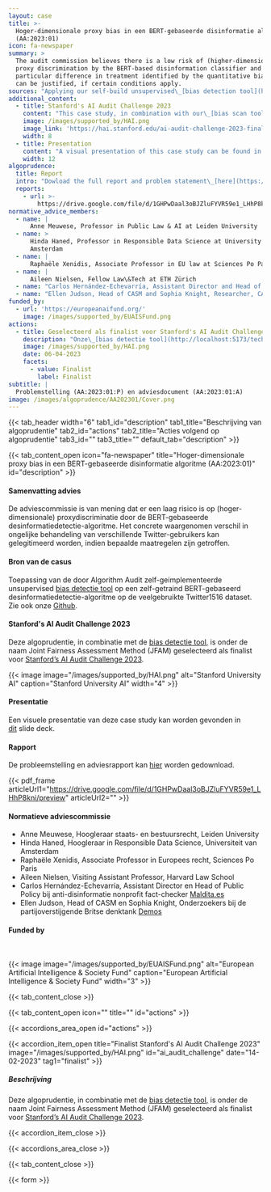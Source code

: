 ```yaml
---
layout: case
title: >-
  Hoger-dimensionale proxy bias in een BERT-gebaseerde disinformatie algoritme
  (AA:2023:01)
icon: fa-newspaper
summary: >
  The audit commission believes there is a low risk of (higher-dimensional)
  proxy discrimination by the BERT-based disinformation classifier and that the
  particular difference in treatment identified by the quantitative bias scan
  can be justified, if certain conditions apply.
sources: "Applying our self-build unsupervised\_[bias detection tool](https://algorithmaudit.eu/bias_scan)\_on a self-trained BERT-based disinformation classifier on the Twitter1516 dataset. Learn more on\_[Github](https://github.com/NGO-Algorithm-Audit/Bias_scan).\n"
additional_content:
  - title: Stanford's AI Audit Challenge 2023
    content: "This case study, in combination with our\_[bias scan tool](https://algorithmaudit.eu/bias_scan), has been selected as a finalist for\_[Stanford's AI Audit Challenge 2023](https://hai.stanford.edu/ai-audit-challenge-2023-finalists).\n"
    image: /images/supported_by/HAI.png
    image_link: 'https://hai.stanford.edu/ai-audit-challenge-2023-finalists'
    width: 8
  - title: Presentation
    content: "A visual presentation of this case study can be found in this\_[slide deck](https://github.com/NGO-Algorithm-Audit/Bias_scan/blob/master/Main_presentation_joint_fairness_assessment_method.pdf).\n"
    width: 12
algoprudence:
  title: Report
  intro: "Dowload the full report and problem statement\_[here](https://drive.google.com/file/d/1GHPwDaal3oBJZluFYVR59e1_LHhP8kni/view?usp=sharing).\n"
  reports:
    - url: >-
        https://drive.google.com/file/d/1GHPwDaal3oBJZluFYVR59e1_LHhP8kni/preview
normative_advice_members:
  - name: |
      Anne Meuwese, Professor in Public Law & AI at Leiden University
  - name: >
      Hinda Haned, Professor in Responsible Data Science at University of
      Amsterdam
  - name: |
      Raphaële Xenidis, Associate Professor in EU law at Sciences Po Paris
  - name: |
      Aileen Nielsen, Fellow Law\&Tech at ETH Zürich
  - name: "Carlos Hernández-Echevarría, Assistant Director and Head of Public Policy at the anti-disinformation nonprofit fact-checker\_[Maldita.es](https://maldita.es/maldita-es-journalism-to-not-be-fooled/)\n"
  - name: "Ellen Judson, Head of CASM and Sophia Knight, Researcher, CASM at Britain’s leading cross-party think tank\_[Demos](https://demos.co.uk/)\n"
funded_by:
  - url: 'https://europeanaifund.org/'
    image: /images/supported_by/EUAISFund.png
actions:
  - title: Geselecteerd als finalist voor Stanford's AI Audit Challenge 2023
    description: "Onze\_[bias detectie tool](http://localhost:5173/technical-tools/BDT)\_en bijbehorende algoprudentie van het BERT-gebaseerde disinformatie detectie algoritme is geselecteerd als finalist voor\_[Stanford’s AI Audit Challenge 2023](https://hai.stanford.edu/ai-audit-challenge-2023-finalists).\n\n{{< pdf_frame >}}\n"
    image: /images/supported_by/HAI.png
    date: 06-04-2023
    facets:
      - value: Finalist
        label: Finalist
subtitle: |
  Problemstelling (AA:2023:01:P) en adviesdocument (AA:2023:01:A)
image: /images/algoprudence/AA202301/Cover.png
---
```


{{< tab_header width="6" tab1_id="description" tab1_title="Beschrijving van algoprudentie" tab2_id="actions" tab2_title="Acties volgend op algoprudentie" tab3_id="" tab3_title="" default_tab="description" >}}

{{< tab_content_open icon="fa-newspaper" title="Hoger-dimensionale proxy bias in een BERT-gebaseerde disinformatie algoritme (AA:2023:01)" id="description" >}}

#### Samenvatting advies

De adviescommissie is van mening dat er een laag risico is op (hoger-dimensionale) proxydiscriminatie door de BERT-gebaseerde desinformatiedetectie-algoritme. Het concrete waargenomen verschil in ongelijke behandeling van verschillende Twitter-gebruikers kan gelegitimeerd worden, indien bepaalde maatregelen zijn getroffen.  

#### Bron van de casus

Toepassing van de door Algorithm Audit zelf-geimplementeerde unsupervised [bias detectie tool](/technical-tools/bdt/) op een zelf-getraind BERT-gebaseerd desinformatiedetectie-algoritme op de veelgebruikte Twitter1516 dataset. Zie ook onze [Github](https://github.com/NGO-Algorithm-Audit/Bias-detection-tool).

#### Stanford's AI Audit Challenge 2023

Deze algoprudentie, in combinatie met de [bias detectie tool,](/technical-tools/bdt/) is onder de naam Joint Fairness Assessment Method (JFAM) geselecteerd als finalist voor [Stanford’s AI Audit Challenge 2023](https://hai.stanford.edu/ai-audit-challenge-2023-finalists).

{{< image image="/images/supported_by/HAI.png" alt="Stanford University AI" caption="Stanford University AI" width="4" >}}

#### Presentatie

Een visuele presentatie van deze case study kan worden gevonden in [dit](https://github.com/NGO-Algorithm-Audit/Bias-detection-tool/blob/master/Main_presentation_joint_fairness_assessment_method.pdf) slide deck.

#### Rapport

De probleemstelling en adviesrapport kan [hier](https://drive.google.com/file/d/1GHPwDaal3oBJZluFYVR59e1_LHhP8kni/view?usp=sharing) worden gedownload.

{{< pdf_frame articleUrl1="https://drive.google.com/file/d/1GHPwDaal3oBJZluFYVR59e1_LHhP8kni/preview" articleUrl2="" >}}

#### Normatieve adviescommissie

* Anne Meuwese, Hoogleraar staats- en bestuursrecht, Leiden University
* Hinda Haned, Hoogleraar in Responsible Data Science, Universiteit van Amsterdam
* Raphaële Xenidis, Associate Professor in Europees recht, Sciences Po Paris
* Aileen Nielsen, Visiting Assistant Professor, Harvard Law School
* Carlos Hernández-Echevarría, Assistant Director en Head of Public Policy bij anti-disinformatie nonprofit fact-checker [Maldita.es](https://maldita.es/maldita-es-journalism-to-not-be-fooled/)
* Ellen Judson, Head of CASM en Sophia Knight, Onderzoekers bij de partijoverstijgende Britse denktank [Demos](https://demos.co.uk/)

#### Funded by

<br>

{{< image image="/images/supported_by/EUAISFund.png" alt="European Artificial Intelligence & Society Fund" caption="European Artificial Intelligence & Society Fund" width="3" >}}

{{< tab_content_close >}}

{{< tab_content_open icon="" title="" id="actions" >}}

{{< accordions_area_open id="actions" >}}

{{< accordion_item_open title="Finalist Stanford's AI Audit Challenge 2023" image="/images/supported_by/HAI.png" id="ai_audit_challenge" date="14-02-2023" tag1="finalist" >}}

##### Beschrijving

Deze algoprudentie, in combinatie met de [bias detectie tool,](/technical-tools/bdt/) is onder de naam Joint Fairness Assessment Method (JFAM) geselecteerd als finalist voor [Stanford’s AI Audit Challenge 2023](https://hai.stanford.edu/ai-audit-challenge-2023-finalists).

{{< accordion_item_close >}}

{{< accordions_area_close >}}

{{< tab_content_close >}}

{{< form >}}
